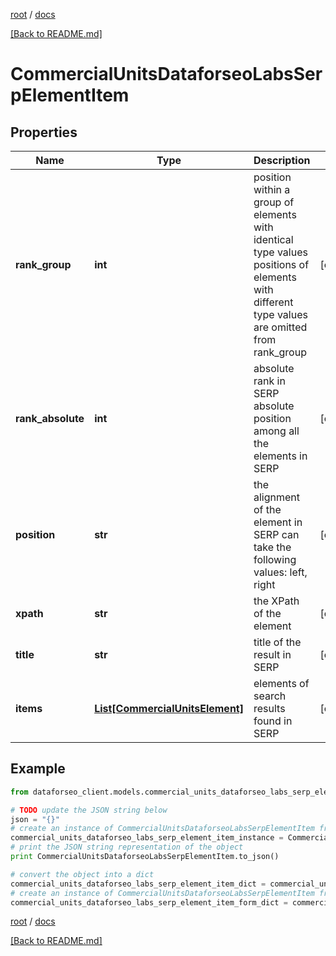 [root](./../ "root") / [docs](./ "docs")

[[Back to README.md]](./../README.md "[Back to README.md]")

# CommercialUnitsDataforseoLabsSerpElementItem

## Properties

Name | Type | Description | Notes
------------ | ------------- | ------------- | -------------
**rank_group** | **int** | position within a group of elements with identical type values positions of elements with different type values are omitted from rank_group | [optional]
**rank_absolute** | **int** | absolute rank in SERP absolute position among all the elements in SERP | [optional]
**position** | **str** | the alignment of the element in SERP can take the following values: left, right | [optional]
**xpath** | **str** | the XPath of the element | [optional]
**title** | **str** | title of the result in SERP | [optional]
**items** | [**List[CommercialUnitsElement]**](CommercialUnitsElement.md) | elements of search results found in SERP | [optional]

## Example

```python
from dataforseo_client.models.commercial_units_dataforseo_labs_serp_element_item import CommercialUnitsDataforseoLabsSerpElementItem

# TODO update the JSON string below
json = "{}"
# create an instance of CommercialUnitsDataforseoLabsSerpElementItem from a JSON string
commercial_units_dataforseo_labs_serp_element_item_instance = CommercialUnitsDataforseoLabsSerpElementItem.from_json(json)
# print the JSON string representation of the object
print CommercialUnitsDataforseoLabsSerpElementItem.to_json()

# convert the object into a dict
commercial_units_dataforseo_labs_serp_element_item_dict = commercial_units_dataforseo_labs_serp_element_item_instance.to_dict()
# create an instance of CommercialUnitsDataforseoLabsSerpElementItem from a dict
commercial_units_dataforseo_labs_serp_element_item_form_dict = commercial_units_dataforseo_labs_serp_element_item.from_dict(commercial_units_dataforseo_labs_serp_element_item_dict)
```

  

[root](./../ "root") / [docs](./ "docs")

[[Back to README.md]](./../README.md "[Back to README.md]")